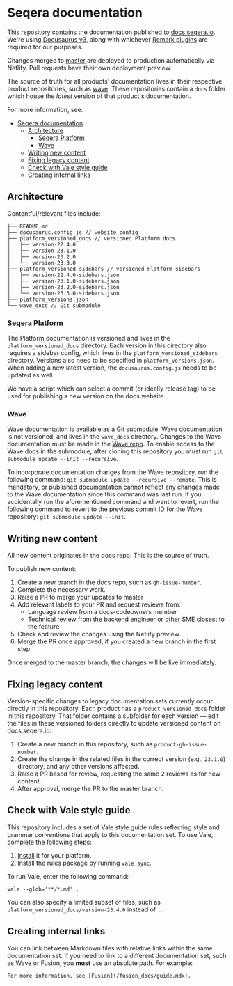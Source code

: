 # Seqera documentation

This repository contains the documentation published to [docs.seqera.io](https://docs.seqera.io). We're using [Docusaurus v3](https://docusaurus.io/docs/docs-introduction), along with whichever [Remark plugins](https://docusaurus.io/docs/markdown-features/plugins) are required for our purposes.

Changes merged to [master](https://github.com/seqeralabs/docs) are deployed to production automatically via Netlify. Pull requests have their own deployment preview.

The source of truth for all products' documentation lives in their respective product repositories, such as [wave](https://github.com/seqeralabs/wave). These repositories contain a `docs` folder which house the _latest_ version of that product's documentation.

For more information, see:

- [Seqera documentation](#seqera-documentation)
  - [Architecture](#architecture)
    - [Seqera Platform](#seqera-platform)
    - [Wave](#wave)
  - [Writing new content](#writing-new-content)
  - [Fixing legacy content](#fixing-legacy-content)
  - [Check with Vale style guide](#check-with-vale-style-guide)
  - [Creating internal links](#creating-internal-links)

## Architecture

Contentful/relevant files include:

```
├── README.md
├── docusaurus.config.js // website config
├── platform_versioned_docs // versioned Platform docs
│   ├── version-22.4.0
│   ├── version-23.1.0
│   ├── version-23.2.0
│   └── version-23.3.0
├── platform_versioned_sidebars // versioned Platform sidebars
│   ├── version-22.4.0-sidebars.json
│   ├── version-23.1.0-sidebars.json
│   ├── version-23.2.0-sidebars.json
│   └── version-23.3.0-sidebars.json
├── platform_versions.json
└── wave_docs // Git submodule
```

### Seqera Platform

The Platform documentation is versioned and lives in the `platform_versioned_docs` directory. Each version in this directory also requires a sidebar config, which lives in the `platform_versioned_sidebars` directory. Versions also need to be specified in `platform_versions.json`. When adding a new latest version, the `docusaurus.config.js` needs to be updated as well.

We have a script which can select a commit (or ideally release tag) to be used for publishing a new version on the docs website.

### Wave

Wave documentation is available as a Git submodule. Wave documentation is not versioned, and lives in the `wave_docs` directory. Changes to the Wave documentation must be made in the [Wave repo](https://github.com/seqeralabs/wave/tree/master/docs). To enable access to the Wave docs in the submodule, after cloning this repository you must run `git submodule update --init --recursive`.

To incorporate documentation changes from the Wave repository, run the following command: `git submodule update --recursive --remote`. This is mandatory, or published documentation cannot reflect any changes made to the Wave documentation since this command was last run. If you accidentally run the aforementioned command and want to revert, run the following command to revert to the previous commit ID for the Wave repository: `git submodule update --init`.

## Writing new content

All new content originates in the docs repo. This is the source of truth.

To publish new content:

1. Create a new branch in the docs repo, such as `gh-issue-number`.
2. Complete the necessary work.
4. Raise a PR to merge your updates to master
5. Add relevant labels to your PR and request reviews from:
   - Language review from a docs-codeowners member
   - Technical review from the backend engineer or other SME closest to the feature
6. Check and review the changes using the Netlify preview.
7. Merge the PR once approved, if you created a new branch in the first step.

Once merged to the master branch, the changes will be live immediately.

## Fixing legacy content

Version-specific changes to legacy documentation sets currently occur directly in this repository. Each product has a `product_versioned_docs` folder in this repository. That folder contains a subfolder for each version — edit the files in these versioned folders directly to update versioned content on docs.seqera.io:

1. Create a new branch in this repository, such as `product-gh-issue-number`.
2. Create the change in the related files in the correct version (e.g., `23.1.0`) directory, and any other versions affected.
3. Raise a PR based for review, requesting the same 2 reviews as for new content.
4. After approval, merge the PR to the master branch.

## Check with Vale style guide

This repository includes a set of Vale style guide rules reflecting style and grammar conventions that apply to this documentation set. To use Vale, complete the following steps:

1. [Install](https://vale.sh/docs/vale-cli/installation/) it for your platform.
1. Install the rules package by running `vale sync`.

To run Vale, enter the following command:

```
vale --glob='**/*.md' .
```

You can also specify a limited subset of files, such as `platform_versioned_docs/version-23.4.0` instead of `.`.

## Creating internal links

You can link between Markdown files with relative links within the same documentation set. If you need to link to a different documentation set, such as Wave or Fusion, you **must** use an absolute path. For example:

```
For more information, see [Fusion](/fusion_docs/guide.mdx).
```
